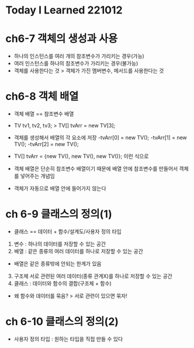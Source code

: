 # Today I Learned 221012

# ch6-7 객체의 생성과 사용
- 하나의 인스턴스를 여러 개의 참조변수가 가리키는 경우(가능)
- 여러 인스턴스를 하나의 참조변수가 가리키는 경우(불가능)
- 객체를 사용한다는 것 > 객체가 가진 멤버변수, 메서드를 사용한다는 것


# ch6-8 객체 배열
- 객체 배열 == 참조변수 배열
- TV tv1, tv2, tv3; > TV[] tvArr = new TV[3];

- 객체를 생성해서 배열의 각 요소에 저장
-tvArr[0] = new TV();
-tvArr[1] = new TV();
-tvArr[2] = new TV();

- TV[] tvArr = {new TV(), new TV(), new TV()}; 이런 식으로
- 객체 배열은 단순히 참조변수 배열이기 때문에 배열 안에 참조변수를 만들어서 객체를 넣어주는 개념임
- 객체가 자동으로 배열 안에 들어가지 않는다



# ch 6-9 클래스의 정의(1)
- 클래스 == 데이터 + 함수/설계도/사용자 정의 타입

1. 변수 : 하나의 데이터를 저장할 수 있는 공간
2. 배열 : 같은 종류의 여러 데이터를 하나로 저장할 수 있는 공간
- 배열은 같은 종류밖에 안되는 한계가 있음
3. 구조체 서로 관련된 여러 데이터(종류 관계X)를 하나로 저장할 수 있는 공간
4. 클래스 : 데이터와 함수의 결합(구조체 + 함수)
- 왜 함수와 데이터를 묶음? > 서로 관련이 있으면 묶자!


# ch 6-10 클래스의 정의(2)
- 사용자 정의 타입 : 원하는 타입을 직접 만들 수 있다
